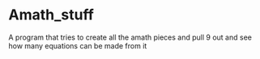 # Amath_stuff
A program that tries to create all the amath pieces and pull 9 out and see how many equations can be made from it
